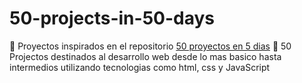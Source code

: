 # 50-projects-in-50-days
:construction: Proyectos inspirados en el repositorio [50 proyectos en 5 dias](https://github.com/bradtraversy/50projects50days)  :construction:
50 Projectos destinados al desarrollo web desde lo mas basico hasta intermedios utilizando tecnologias como html, css y JavaScript
